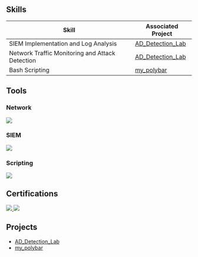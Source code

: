 ## Skills

| Skill                                         | Associated Project         |
|-----------------------------------------------|----------------------------|
| SIEM Implementation and Log Analysis          | <a href="https://github.com/augzz/AD_Detection_Lab">AD_Detection_Lab</a>|
| Network Traffic Monitoring and Attack Detection | <a href="https://github.com/augzz/AD_Detection_Lab">AD_Detection_Lab</a>|
| Bash Scripting | <a href="https://github.com/augzz/my_polybar">my_polybar</a>|

## Tools

### Network
<div>
    <img src="https://img.shields.io/badge/-Wireshark-1679A7?&style=for-the-badge&logo=Wireshark&logoColor=white" />
</div>

### SIEM
<div>
    <img src="https://img.shields.io/badge/-Splunk-000000?&style=for-the-badge&logo=Splunk&logoColor=white" />
</div>

### Scripting
<div>
    <img src="https://img.shields.io/badge/-Bash-4EAA25?&style=for-the-badge&logo=GNU%20Bash&logoColor=white" />
</div>

## Certifications
<div>
    <a href="https://www.credly.com/earner/earned/badge/6fc8d4db-3cec-4628-b0a7-2a76018179e8">
        <img src="https://img.shields.io/badge/-Google%20Cybersecurity%20Certificate-4285F4?style=for-the-badge&logo=google&logoColor=white" />
    </a>
    <a href="https://www.credly.com/earner/earned/badge/20367d10-c4ce-4cb2-b881-26107b6b8570">
        <img src="https://img.shields.io/badge/-Security%2B-FF0000?&style=for-the-badge&logo=CompTIA&logoColor=white" />
    </a>
</div>

## Projects 
-  <a href="https://github.com/augzz/AD_Detection_Lab">AD_Detection_Lab</a>
-  <a href="https://github.com/augzz/my_polybar">my_polybar</a>


<!--
**augzz/augzz** is a ✨ _special_ ✨ repository because its `README.md` (this file) appears on your GitHub profile.

Here are some ideas to get you started:

- 🔭 I’m currently working on ...
- 🌱 I’m currently learning ...
- 👯 I’m looking to collaborate on ...
- 🤔 I’m looking for help with ...
- 💬 Ask me about ...
- 📫 How to reach me: ...
- 😄 Pronouns: ...
- ⚡ Fun fact: ...
-->
